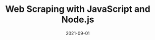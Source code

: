 ---
date: 2021-09-01
publisher: zenrowshq
tags:
  - javascript
  - nodejs
  - scraping
target_url: https://www.zenrows.com/blog/web-scraping-with-javascript-and-nodejs
title: Web Scraping with JavaScript and Node.js
---